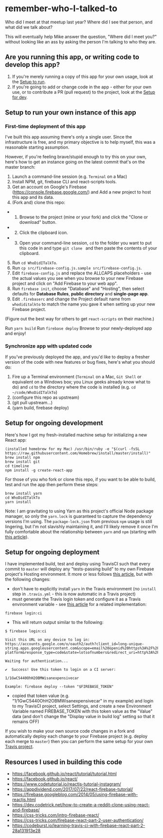 # remember-who-I-talked-to

Who did I meet at that meetup last year?  Where did I see that person, and what did we talk about?

This will eventually help Mike answer the question, "Where did I meet you?" without looking like an ass by asking the person I'm talking to who they are.

## Are you running this app, or writing code to develop this app?

1. If you're merely running a copy of this app for your own usage, look at the [Setup to run](#Setup-to-run-your-own-instance-of-this-app).
2. If you're going to add or change code in the app - either for your own use, or to contribute a PR (pull request) to the project, look at the [Setup for dev](#Setup-for-ongoing-development).

## Setup to run your own instance of this app

### First-time deployment of this app

I've built this app assuming there's only a single user.  Since the infrastructure is free, and my primary objective is to help myself, this was a reasonable starting assumption.

However, if you're feeling brave/stupid enough to try this on your own, here's how to get an instance going on the latest commit that's on the master branch:

1. Launch a command-line session (e.g. `Terminal` on a Mac)
2. Install NPM, git, firebase CLI and react-scripts tools.
3. Get an account on Google's Firebase (https://console.firebase.google.com/) and Add a new project to host this app and its data.
4. (Fork and) clone this repo:
- 1. Browse to the project (mine or your fork) and click the "Clone or download" button.
- 2. Click the clipboard icon.
- 3. Open your command-line session, `cd` to the folder you want to put this code in and type `git clone ` and then paste the contents of your clipboard.
5. Run `cd WhoDidITalkTo`.
6. Run `cp src/firebase-config.js.sample src/firebase-config.js`.
7. Edit `firebase-config.js` and replace the ALLCAPS placeholders - use the actual values you see when you browse to your new Firebase project and click on "Add Firebase to your web app".
8. Run `firebase init`, choose "Database" and "Hosting", then select defaults for **Database Rules**, **public directory** and **single-page app**.
9. Edit `.firebaserc` and change the Project default name from `whodiditalkto` to match the name you gave it when setting up your new Firebase project.

(Figure out the best way for others to get `react-scripts` on their machine.)

Run `yarn build`
Run `firebase deploy`
Browse to your newly-deployed app and enjoy!

### Synchronize app with updated code

If you've previously deployed the app, and you'd like to deploy a fresher version of the code with new features or bug fixes, here's what you should do:
1. Fire up a Terminal environment (`Terminal` on a Mac, `Git Shell` or equivalent on a Windows box; you Linux geeks already know what to do) and `cd` to the directory where the code is installed (e.g. `cd ~/code/WhoDidITalkTo`)
2. (configure this repo as upstream)
3. (git pull upstream...)
4. (yarn build, firebase deploy)

## Setup for ongoing development

Here's how I got my fresh-installed machine setup for initializing a new React app:

``` shell
(installed homebrew for my Mac) /usr/bin/ruby -e "$(curl -fsSL https://raw.githubusercontent.com/Homebrew/install/master/install)"
brew install npm
brew install git
cd timeline
npm install -g create-react-app
```

For those of you who fork or clone this repo, if you want to be able to build, test and run the app then perform these steps:

``` shell
brew install yarn
cd WhoDidITalkTo
yarn install
```

Note: I am gravitating to using Yarn as this project's official Node package manager, so only the `yarn.lock` is guaranteed to capture the dependency versions I'm using.  The `package-lock.json` from previous `npm` usage is still lingering, but I'm not slavishly maintaining it, and I'll likely remove it once I'm fully comfortable about the relationship between `yarn` and `npm` (starting with [this article](https://www.sitepoint.com/yarn-vs-npm/)).

## Setup for ongoing deployment

I have implemented build, test and deploy using TravisCI such that every commit to `master` will deploy any "tests-passing build" to my own Firebase project's Hosting environment.  It more or less follows [this article](https://codeburst.io/learning-travis-ci-with-firebase-react-part-2-28a131913e28), but with the following changes:
* don't have to explicitly install `yarn` in the Travis environment (no `install` step in `.travis.yml` - this is now automatic in a Travis project)
* must generate the Travis login token and configure it as a Travis environment variable - see [this article](https://docs.travis-ci.com/user/deployment/firebase/) for a related implementation:
```
firebase login:ci
```
* This will return output similar to the following:
```
$ firebase login:ci

Visit this URL on any device to log in:
https://accounts.google.com/o/oauth2/auth?client_id=long-unique-string.apps.googleusercontent.com&scope=email%20openid%20https%3A%2F%2Fwww.googleapis.com%2Fauth%2Fcloudplatformprojects.readonly%20https%3A%2F%2Fwww.googleapis.com%2Fauth%2Ffirebase%20https%3A%2F%2Fwww.googleapis.com%2Fauth%2Fcloud-platform&response_type=code&state=lotsofnumbers&redirect_uri=http%3A%2F%2Flocalhost%3A8001

Waiting for authentication...

✔  Success! Use this token to login on a CI server:

1/1GwC5440OhH2OBMWisanexpensivecar

Example: firebase deploy --token "$FIREBASE_TOKEN"
```
* copied that token value (e.g. "1/1GwC5440OhH2OBMWisanexpensivecar" in my example) and login to my TravisCI project, select Settings, and create a new Environment Variable named FIREBASE_TOKEN with this token value as the "Value" data (and don't change the "Display value in build log" setting so that it remains OFF)

If you wish to make your own source code changes in a fork and automatically deploy each change to your Firebase project (e.g. deploy each merge to `master`) then you can perform the same setup for your own [Travis project](https://travis-ci.org).

## Resources I used in building this code

* https://facebook.github.io/react/tutorial/tutorial.html
* https://facebook.github.io/react/
* https://www.codetutorial.io/reactjs-tutorial-instagram/
* https://appdividend.com/2017/07/22/react-firebase-tutorial/
* https://firebase.googleblog.com/2014/05/using-firebase-with-reactjs.html
* https://dev.codetrick.net/how-to-create-a-reddit-clone-using-react-and-firebase/
* https://css-tricks.com/intro-firebase-react/
* https://css-tricks.com/firebase-react-part-2-user-authentication/
* https://codeburst.io/learning-travis-ci-with-firebase-react-part-2-28a131913e28